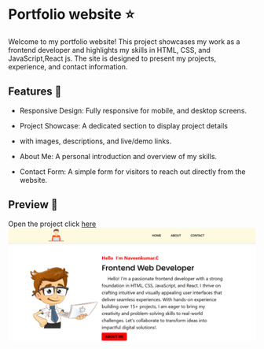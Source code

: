 # Portfolio website ⭐

Welcome to my portfolio website! This project showcases my work as a frontend developer and highlights my skills in HTML, CSS, and JavaScript,React js. The site is designed to present my projects, experience, and contact information.

## Features 🚀

- Responsive Design: Fully responsive for mobile, and desktop screens.

- Project Showcase: A dedicated section to display project details

- with images, descriptions, and live/demo links.

- About Me: A personal introduction and overview of my skills.

- Contact Form: A simple form for visitors to reach out directly from the website.



## Preview 📸
Open the project click [here](https://naveenkumar-developer.github.io/PortfolioWebsite/main)
![portfolio img](./src/IMAGE/portfolioImg.png)

